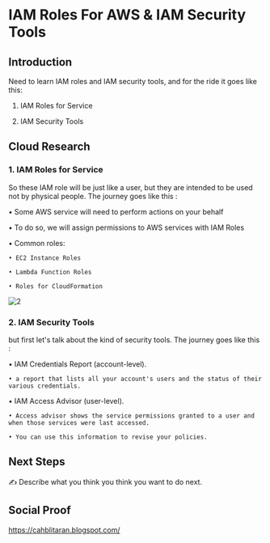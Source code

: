 

# IAM Roles For AWS & IAM Security Tools


## Introduction

Need to learn IAM roles and IAM security tools, and for the ride it goes like this:

1. IAM Roles for Service

2. IAM Security Tools


## Cloud Research


### 1. IAM Roles for Service

So these IAM role will be just like a user, but they are intended to be used not by physical people.  The journey goes like this :


• Some AWS service will need to perform actions on your behalf

• To do so, we will assign permissions to AWS services with IAM Roles

• Common roles:	

    • EC2 Instance Roles

    • Lambda Function Roles

    • Roles for CloudFormation
![2](https://user-images.githubusercontent.com/121140952/211229509-c6ebaf8a-3c1b-4bd1-a1d0-2ccdf3d733e9.png)




### 2. IAM Security Tools

but first let's talk about the kind of security tools. The journey goes like this :

• IAM Credentials Report (account-level).
 
    • a report that lists all your account's users and the status of their various credentials.


• IAM Access Advisor (user-level).
    
    • Access advisor shows the service permissions granted to a user and when those services were last accessed.
  
    • You can use this information to revise your policies.


## Next Steps

✍️ Describe what you think you think you want to do next.

## Social Proof
https://cahblitaran.blogspot.com/
